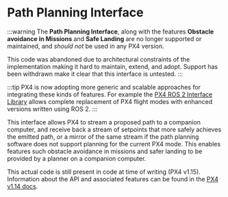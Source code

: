 # Path Planning Interface

<Badge type="warning" text="Removed" />

:::warning
The **Path Planning Interface**, along with the features **Obstacle avoidance in Missions** and **Safe Landing** are no longer supported or maintained, and _should not_ be used in any PX4 version.

This code was abandoned due to architectural constraints of the implementation making it hard to maintain, extend, and adopt.
Support has been withdrawn make it clear that this interface is untested.
:::

:::tip
PX4 is now adopting more generic and scalable approaches for integrating these kinds of features.
For example the [PX4 ROS 2 Interface Library](../ros2/px4_ros2_interface_lib.md) allows complete replacement of PX4 flight modes with enhanced versions written using ROS 2.
:::

This interface allows PX4 to stream a proposed path to a companion computer, and receive back a stream of setpoints that more safely achieves the emitted path, or a mirror of the same stream if the path planning software does not support planning for the current PX4 mode.
This enables features such obstacle avoidance in missions and safer landing to be provided by a planner on a companion computer.

This actual code is still present in code at time of writing (PX4 v1.15).
Information about the API and associated features can be found in the [PX4 v1.14 docs](https://docs.px4.io/v1.14/en/computer_vision/path_planning_interface.html).
